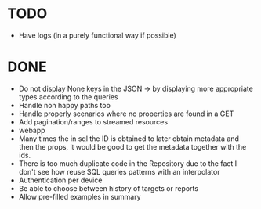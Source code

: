 # TODO

- Have logs (in a purely functional way if possible)

# DONE

- Do not display None keys in the JSON -> by displaying more appropriate types according to the queries
- Handle non happy paths too
- Handle properly scenarios where no properties are found in a GET
- Add pagination/ranges to streamed resources
- webapp
- Many times the in sql the ID is obtained to later obtain metadata and then the props, it would be good to get the metadata together with the ids.
- There is too much duplicate code in the Repository due to the fact I don't see how reuse SQL queries patterns with an interpolator
- Authentication per device
- Be able to choose between history of targets or reports
- Allow pre-filled examples in summary
